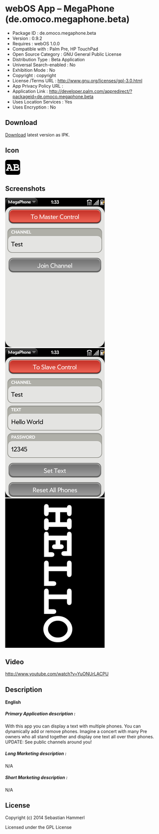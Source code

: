 webOS App – MegaPhone (de.omoco.megaphone.beta)
===============================================

- Package ID : 	 de.omoco.megaphone.beta 
- Version : 	 0.9.2 
- Requires : 	 webOS 1.0.0 
- Compatible with : 	 Palm Pre, HP TouchPad 
- Open Source Category : 	 GNU General Public License 
- Distribution Type : 	 Beta Application 
- Universal Search-enabled : 	 No 
- Exhibition Mode : 	 No 
- Copyright : 	 copyright 
- License /Terms URL : 	 http://www.gnu.org/licenses/gpl-3.0.html 
- App Privacy Policy URL : 	
- Application Link : 	 http://developer.palm.com/appredirect/?packageid=de.omoco.megaphone.beta 
- Uses Location Services : 	 Yes 
- Uses Encryption : 	 No

## Download

[Download](/releases/de.omoco.megaphone.beta_0.9.2_all.ipk?raw=true) latest version as IPK.

## Icon

![Screenshot](/icon.png?raw=true "Icon")

## Screenshots

![Screenshot](/screenshots/screenshot0.png?raw=true "Screenshot")
![Screenshot](/screenshots/screenshot1.png?raw=true "Screenshot")
![Screenshot](/screenshots/screenshot2.png?raw=true "Screenshot")

## Video

http://www.youtube.com/watch?v=YuONUrLACPU

## Description

#### English

##### Primary Application description : 

With this app you can display a text with multiple phones. You can dynamically add or remove phones. Imagine a concert with many Pre owners who all stand together and display one text all over their phones. UPDATE: See public channels around you!

##### Long Marketing description : 

N/A

##### Short Marketing description : 

N/A

## License

Copyright (c) 2014 Sebastian Hammerl

Licensed under the GPL License